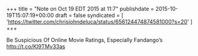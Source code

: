 +++
title = "Note on Oct 19 EDT 2015 at 11:7"
publishdate = 2015-10-19T15:07:19+00:00
draft = false
syndicated = [ 'https://twitter.com/chrisjohndeluca/status/656124474874581000?s=20' ]
+++

Be Suspicious Of Online Movie Ratings, Especially Fandango’s http://t.co/KI9TMv33as
